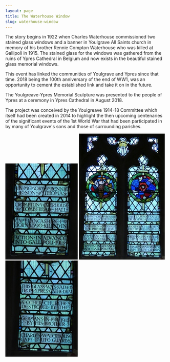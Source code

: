 ```yaml
---
layout: page
title: The Waterhouse Window
slug: waterhouse-window
---
```


The story begins in 1922 when Charles Waterhouse commissioned two stained glass windows and a banner in Youlgrave All Saints church in memory of his brother Rennie Compton Waterhouse who was killed at Gallipoli in 1915. The stained glass for the windows was gathered from the ruins of Ypres Cathedral in Belgium and now exists in the beautiful stained glass memorial windows.

This event has linked the communities of Youlgrave and Ypres since that time. 2018 being the 100th anniversary of the end of WW1, was an opportunity to cement the established link and take it on in the future.

The Youlgreave-Ypres Memorial Sculpture was presented to the people of Ypres at a ceremony in Ypres Cathedral in August 2018.

The project was conceived by the Youlgreave 1914-18 Committee which itself had been created in 2014 to highlight the then upcoming centenaries of the significant events of the 1st World War that had been participated in by many of Youlgrave's sons and those of surrounding parishes.


![](/assets/images/waterhouse-window/P1010875.jpg)
![](/assets/images/waterhouse-window/P1010873.jpg)
![](/assets/images/waterhouse-window/P1010882.jpg)
